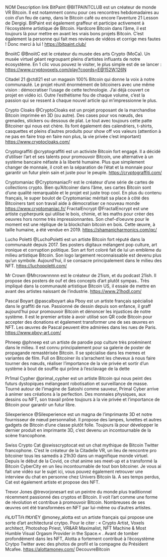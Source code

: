 NOM	Description	link
BitPaint	@BITPAINTCLUB  est un créateur de monde VR Bitcoin. Il est notamment connu pour ces rencontres hebdomadaires au coin d’un feu de camp, dans le Bitcoin café ou encore l’aventure 21 Lesson de Dergigi. BitPaint est également graffeur et participe activement à l’écosystème artistique de Bitcoin. Hardcore Bitcoin dans l’âme, il est toujours là pour mettre en avant les vrais bons projets Bitcoin. C’est également la personne qui fait mes reviews de vidéos et corrige mes fautes ! Donc merci à lui !	https://bitpaint.club/

BnoiitC	@BnoiitC  est le créateur du musée des arts Crypto (MoCa). Un musée virtuel géant regroupant pleins d’artistes influants de notre écosystème. En 1 clic vous pouvez le visiter, le plus simple est de se lancer : https://www.cryptovoxels.com/play?coords=E@152W,126N	


Citadel 21	@ctdl21 est un magasin 100% Bitcoin qui donne la voix à notre communauté. Le projet réunit énormément de bitcoiners avec une même vision : démocratiser l’usage de cette technologie. J’ai déjà couvert ce projet en vidéo ici. Outre l’esthétisme fou de chaque volume, c’est la passion qui se ressent à chaque nouvel article qui m’impressionne le plus.	


Crypto Cloaks	@CryptoCloaks est un projet proposant de la marchandise Bitcoin imprimée en 3D (ou autre). Des cases pour vos nœuds, des grenades, stickers ou dessous de plat. Le tout avec toujours cette patte Bitcoiner qui nous est chère. Ils font également des calendriers, t-shirts, casquettes et pleins d’autres produits pour show off vos valeurs (attention à ne pas en faire trop en faire non plus, la vie privée c’est important)	https://www.cryptocloaks.com/


Cryptograffiti	@cryptograffiti  est un activiste Bitcoin fort engagé. Il a décidé d’utiliser l’art et ses talents pour promouvoir Bitcoin, une alternative à un système bancaire néfaste à la liberté humaine. Plus que simplement changer de monnaie, il croit en la séparation de l’état et la monnaie pour garantir un futur plein sain et juste pour le peuple.	https://cryptograffiti.com/


Cryptomaniac	@CryptomaniacFr est le créateur d’une série de cartes de collections crypto. Bien qu’Altcoiner dans l’âme, ses cartes Bitcoin sont d’une qualité remarquable et le projet est juste trop cool. En plus du contenu français, le super boulot de Cryptomaniac méritait sa place à côté des Bitcoiners tant son travail aide à démocratiser ce nouveau monde	https://www.cryptomaniac.fr/
FractalEncrypt	@FractalEncrypt  est une artiste cypherpunk qui utilise le bois, chimie, et les maths pour créer des oeuvres hors norme très impressionnantes. Son chef-d’oeuvre pour le moment est une réplique de la blockchain bitcoin en bois. Cette œuvre, à taille humaine, a été vendue en 2019.	https://shamanicharmonics.com/qc/


Lucho Poletti	@LuchoPoletti est un artiste Bitcoin fort réputé dans la communauté depuis 2017. Ses posters digitaux mélangent pop culture, art ironique et corruption politique. Son art fort coloré fait de lui un emblème du milieu artistique Bitcoin. Son logo largement reconnaissable est devenu plus qu’un symbole. Aujourd’hui, il se consacre principalement dans le milieu des NFT.	https://luchopoletti.com/


Mr Crown	@Mrcrownnnnn est le créateur de 21ism, et du podcast 21ish. Il propose des posters de ouf et des concepts d’art plutôt sympas.. Très impliqué dans la communauté artistique Bitcoin US, il essaie de mettre en avant des artistes naissant de l’industrie.	https://www.21hodl.com/


Pascal Boyart	@pascalboyart aka Pboy est un artiste français spécialisé dans le graffiti de rue. Passionné de dessin depuis son enfance, il graff aujourd’hui pour promouvoir Bitcoin et dénoncer les injustices de notre système. Il est le premier artiste à avoir utilisé son QR code Bitcoin pour accepter des donations et également transformer une de ses œuvres en NFT. Les œuvres de Pascal peuvent être admirées dans les rues de Paris.	https://www.pboy-art.com/


Phneep	@phneep  est un artiste de parodie pop culture très proéminent dans le milieu. Il est connu principalement pour sa galerie de poster de propagande remastérisée Bitcoin. Il se spécialise dans les memes et variantes de film. Full on Bitcoiner ils s’arrachent les cheveux à nous faire tourner des nœuds, réaliser l’importance de la vie privée et sortir d’un système à bout de souffle qui prône à l’esclavage de la dette	


Pr1mal Cypher	@primal_cypher est un artiste Bitcoin qui nous peint des futurs dystopiques mélangeant robotisation et surveillance de masse. Tourné autour de l’imagine de Satoshi comme sauveur, Primal Cyber arrive à animer ses créations à la perfection. Des monnaies physiques, aux dessins ou NFT, son travail prône toujours à la vie privée et l’importance de Bitcoin pour garantir un futur libre.	


Silexperience	@Silexperience est un magna de l’imprimante 3D et notre fournisseur de nœud personnalisé. Il propose des lampes, lunettes et autres gadgets de Bitcoin d’une classe plutôt folle. Toujours là pour développer le dernier produit en imprimante 3D, c’est devenu un incontournable de la scène francophone.	


Swiss Crypto Cat	@swisscryptocat est un chat mythique de Bitcoin Twitter francophone. C’est le créateur de la Citadelle VR, un lieu de rencontre pro bitcoiner tous les samedis à 21h30 dans un magnifique monde virtuel. Depuis le début de la Covid, ce chat anime ses meet-up et a transformé la Bitcoin CyberCity en un lieu incontournable de tout bon bitcoiner. Je vous ai fait une vidéo sur le sujet ici, vous pouvez également retrouver une interview du chat en personne chez Univers Bitcoin là. A ses temps perdus, Cat est également artiste et propose des NFT.	


Trevor Jones	@trevorjonesart  est un peintre du monde plus traditionnel récemment passionné des cryptos et Bitcoin. Il voit l’art comme une forme de révolution et contribue à promouvoir Bitcoin. Nombreuses de ses œuvres ont été transformées en NFT par lui-même ou d’autres artistes.	


ᗩᒪᎧTTᗩ ᗰᎧᑎEY	@money_alotta est un artiste français qui propose une sorte d’art architectural crytpo. Pour le citer : « Crypto Artist, Voxels architect, Photoshop Priest, VR&AR Maximalist, NFT Machine & Most Humble Visual Orgasm Provider in the Space.« . Avant de tomber profondément dans les NFT, Alotta a fortement contribué à l’écosystème Crytpo Twitter avec des photos de profil et la compagne du Président Mcafee.	https://alottamoney.com/
DecouvreBitcoin		